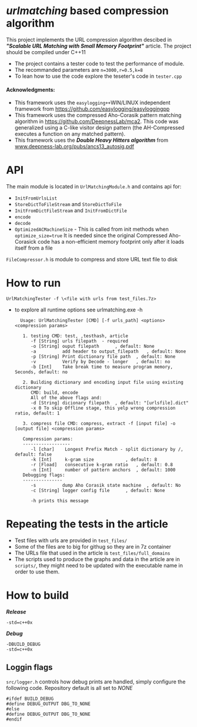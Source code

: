# ***urlmatching*** based compression algorithm
This project implements the URL compression algorithm descibed in ***"Scalable URL Matching with Small Memory Footprint"*** article. The project should be compiled under C++11
* The project contains a tester code to test the performance of module.
* The recommanded parameters are ```n=3000,r=0.5,k=8```
* To lean how to use the code explore the teseter's code in  ```tester.cpp```

#### Acknowledgments:
* This framework uses the ```easylogging++```WIN/LINUX independent framework from https://github.com/easylogging/easyloggingpp
* This framework uses the compressed Aho-Corasik pattern matching algorithm in https://github.com/DeepnessLab/mca2. This code was generalized using a C-like visitor design pattern (the AH-Compressed executes a function on any matched pattern).
* This framework uses the ***Double Heavy Hitters algorithm*** from www.deepness-lab.org/pubs/ancs13_autosig.pdf

# API
The main module is located in `UrlMatchingModule.h` and contains api for:
* `InitFromUrlsList` 
* `StoreDictToFileStream` and `StoreDictToFile`
* `InitFromDictFileStream` and `InitFromDictFile`
* `encode`
* `decode`
* `OptimizedACMachineSize` - This is called from init methods when `optimize_size=true` It is needed since the original Compressed Aho-Corasick code has a non-efficient memory footprint only after it loads itself from a file

`FileCompressor.h` is module to compress and store URL text file to disk

# How to run 
```UrlMatchingTester -f \<file with urls from test_files.7z>```
- to explore all runtime options see urlmatching.exe -h

        Usage: UrlMatchingTester [CMD] [-f urls_path] <options> <compression params>
        
         1. testing CMD: test, ,testhash, article
            -f [String] urls filepath  - required
            -o [String] ouput filepath		, default: None 
            -a          add header to output_filepath	, default: None 
            -p [String] Print dictionary file path	, default: None
            -v          Verify by Decode - longer	, default: no
            -b [Int]    Take break time to measure program memory, Seconds, default: no
        
         2. Building dictionary and encoding input file using existing dictionary 
            CMD: build, encode
            All of the above flags and:
            -d [String] dicionary filepath	, default: "[urlsfile].dict" 
            -x 0 To skip Offline stage, this yelp wrong compression ratio, default: 1 
        
         3. compress file CMD: compress, extract -f [input file] -o [output file] <compression params> 
        
         Compression params: 
         ------------------ 
            -l [char]    Longest Prefix Match - split dictionary by /, default: false
            -k [Int]     k-gram size			, default: 8
            -r [Fload]   consecutive k-gram ratio	, default: 0.8
            -n [Int]     number of pattern anchors	, default: 1000
         Debugging flags:
         ---------------  
            -s          dump Aho Corasik state machine	, default: No
            -c [String] logger config file		, default: None 
        
            -h prints this message


# Repeating the tests in the article
* Test files with urls are provided in ```test_files/```
* Some of the files are to big for githug so they are in 7z container
* The URLs file that used in the article is ```test_files/full_domains ```
* The scripts used to produce the graphs and data in the article are in ```scripts/```, they might need to be updated with the executable name in order to use them.

# How to build

***Release***

    -std=c++0x
    
***Debug***

    -DBUILD_DEBUG
    -std=c++0x
    
  
## Loggin flags
```src/logger.h``` controls how debug prints are handled, simply configure the following code. Repository default is all set to *NONE*
```
#ifdef BUILD_DEBUG
#define DEBUG_OUTPUT DBG_TO_NONE
#else
#define DEBUG_OUTPUT DBG_TO_NONE
#endif
```

